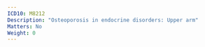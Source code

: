 ```yaml
---
ICD10: M8212
Description: "Osteoporosis in endocrine disorders: Upper arm"
Matters: No
Weight: 0
---
```


